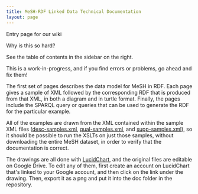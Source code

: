 ```yaml
---
title: MeSH-RDF Linked Data Technical Documentation
layout: page
---
```


Entry page for our wiki

Why is this so hard?

See the table of contents in the sidebar on the right.

This is a work-in-progress, and if you find errors or problems, go ahead and fix them!

The first set of pages describes the data model for MeSH in RDF.  Each page gives a sample of XML followed by the corresponding RDF that is produced from that XML, in both a diagram and in turtle format.  Finally, the pages include the SPARQL query or queries that can be used to generate the RDF for the particular example.

All of the examples are drawn from the XML contained within the sample XML files ([desc-samples.xml](https://github.com/HHS/mesh-rdf/blob/master/samples/desc-samples.xml), [qual-samples.xml](https://github.com/HHS/mesh-rdf/blob/master/samples/qual-samples.xml), and [supp-samples.xml](https://github.com/HHS/mesh-rdf/blob/master/samples/supp-samples.xml)), so it should be possible to run the XSLTs on just those samples, without downloading the entire MeSH dataset, in order to verify that the documentation is correct.

The drawings are all done with [LucidChart](https://www.lucidchart.com), and the original files are editable on Google Drive.  To edit any of them, first create an account on LucidChart that's linked to your Google account, and then click on the link under the drawing. Then, export it as a png and put it into the doc folder in the repository.

